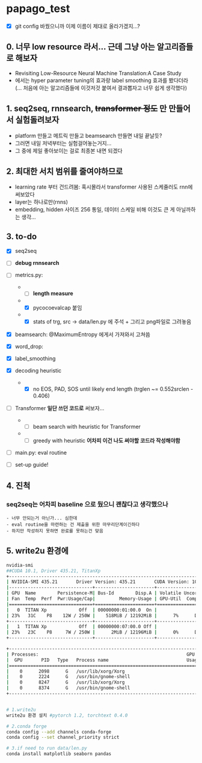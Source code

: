 # papago_test
* [X] git config 바꿨으니까 이제 이름이 제대로 올라가겠지...?

## 0. 너무 low resource 라서... 근데 그냥 아는 알고리즘들로 해보자
- Revisiting Low-Resource Neural Machine Translation:A Case Study
- 에서는 hyper parameter tuning의 효과랑 label smoothing 효과를 봤다더라
    (... 처음에 아는 알고리즘들에 이것저것 붙여서 결과뽑자고 너무 쉽게 생각했다)

## 1. seq2seq, rnnsearch, ~~transformer 정도~~ 만 만들어서 실험돌려보자
- platform 만들고 메트릭 만들고 beamsearch 만들면 내일 끝날듯?
- 그러면 내일 저녁부터는 실험걸어놓는거지...
- 그 중에 제일 좋아보이는 걸로 최종본 내면 되겠다

## 2. 최대한 서치 범위를 줄여야하므로
- learning rate 부터 건드려봄: 혹시몰라서 transformer 사용된 스케쥴러도 rnn에 써보았다
- layer는 하나로만(rnns)
- embedding, hidden 사이즈 256 통일, 데이터 스케일 비해 이것도 큰 게 아닐까하는 생각...

## 3. to-do
* [X] seq2seq
* [ ] **debug rnnsearch**
* [ ] metrics.py:
    - * [ ] **length measure**
    - * [X] pycocoevalcap 붙임
    - * [X] stats of trg, src -> data/len.py 에 주석 + 그리고 png파일로 그려놓음
* [X] beamsearch: @MaximumEntropy 에게서 가져와서 고쳐씀
* [X] word_drop:
* [X] label_smoothing
* [X] decoding heuristic
    - * [X] no EOS, PAD, SOS until likely end length (trglen ~= 0.552srclen - 0.406)
* [ ] Transformer **일단 쓰던 코드로** 써보자...
    - * [ ] beam search with heuristic for Transformer  
    - * [ ] greedy with heuristic **어차피 이건 나도 써야할 코드라 작성해야함**

* [ ] main.py: eval routine
* [ ] set-up guide!


## 4. 진척
### seq2seq는 어차피 baseline 으로 뒀으니 괜찮다고 생각했으나
    - 너무 안되는거 아닌가... 심한데
    - eval routine을 마련하는 건 제출을 위한 마무리단계이긴하다  
    - 하지만 작성하지 못하면 완료를 못하는건 맞음




## 5. write2u 환경에

```bash
nvidia-smi
##CUDA 10.1, Driver 435.21, TitanXp
+-----------------------------------------------------------------------------+
| NVIDIA-SMI 435.21       Driver Version: 435.21       CUDA Version: 10.1     |
|-------------------------------+----------------------+----------------------+
| GPU  Name        Persistence-M| Bus-Id        Disp.A | Volatile Uncorr. ECC |
| Fan  Temp  Perf  Pwr:Usage/Cap|         Memory-Usage | GPU-Util  Compute M. |
|===============================+======================+======================|
|   0  TITAN Xp            Off  | 00000000:01:00.0  On |                  N/A |
| 23%   31C    P8    12W / 250W |    518MiB / 12192MiB |      7%      Default |
+-------------------------------+----------------------+----------------------+
|   1  TITAN Xp            Off  | 00000000:07:00.0 Off |                  N/A |
| 23%   23C    P8     7W / 250W |      2MiB / 12196MiB |      0%      Default |
+-------------------------------+----------------------+----------------------+

+-----------------------------------------------------------------------------+
| Processes:                                                       GPU Memory |
|  GPU       PID   Type   Process name                             Usage      |
|=============================================================================|
|    0      2098      G   /usr/lib/xorg/Xorg                            30MiB |
|    0      2224      G   /usr/bin/gnome-shell                          96MiB |
|    0      8247      G   /usr/lib/xorg/Xorg                           269MiB |
|    0      8374      G   /usr/bin/gnome-shell                          98MiB |
+-----------------------------------------------------------------------------+


# 1.write2u
write2u 환경 설치 #pytorch 1.2, torchtext 0.4.0

# 2.conda forge
conda config --add channels conda-forge
conda config --set channel_priority strict

# 3.if need to run data/len.py
conda install matplotlib seaborn pandas

```
